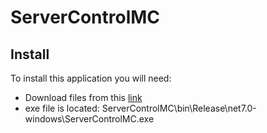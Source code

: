 # ServerControlMC

## Install
To install this application you will need:
- Download files from this [link](https://github.com/potichek/ServerControlMC/releases)
- exe file is located: ServerControlMC\bin\Release\net7.0-windows\ServerControlMC.exe
